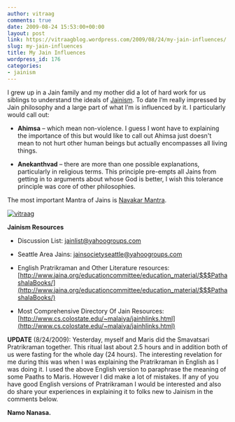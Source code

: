 ```yaml
---
author: vitraag
comments: true
date: 2009-08-24 15:53:00+00:00
layout: post
link: https://vitraagblog.wordpress.com/2009/08/24/my-jain-influences/
slug: my-jain-influences
title: My Jain Influences
wordpress_id: 176
categories:
- jainism
---
```


I grew up in a Jain family and my mother did a lot of hard work for us siblings to understand the ideals of [Jainism](http://en.wikipedia.org/wiki/Jainism). To date I’m really impressed by Jain philosophy and a large part of what I’m is influenced by it. I particularly would call out:

 

  
  * **Ahimsa** – which mean non-violence. I guess I wont have to explaining the importance of this but would like to call out Ahimsa just doesn't mean to not hurt other human beings but actually encompasses all living things. 
   
  * **Anekanthvad** – there are more than one possible explanations, particularly in religious terms. This principle pre-empts all Jains from getting in to arguments about whose God is better, I wish this tolerance principle was core of other philosophies. 
 

The most important Mantra of Jains is [Navakar Mantra](http://en.wikipedia.org/wiki/Namokar_Mantra).

 

[![vitraag](http://lh3.ggpht.com/_Jc7k7_ysg2g/SpK5TEKI-5I/AAAAAAAAEzE/blp_9576AHU/vitraag_thumb.gif?imgmax=800)](http://lh6.ggpht.com/_Jc7k7_ysg2g/SpK5R8b0a_I/AAAAAAAAEzA/RyV7xV8Hzzo/s1600-h/vitraag%5B2%5D.gif)

 

**Jainism Resources**

 

  
  * Discussion List: [jainlist@yahoogroups.com](mailto:jainlist@yahoogroups.com)
   
  * Seattle Area Jains: [jainsocietyseattle@yahoogroups.com](mailto:jainsocietyseattle@yahoogroups.com)
   
  * English Pratrikraman and Other Literature resources: [http://www.jaina.org/educationcommittee/education_material/$$$PathashalaBooks/](http://www.jaina.org/educationcommittee/education_material/$$$PathashalaBooks/)
   
  * Most Comprehensive Directory Of Jain Resources: [http://www.cs.colostate.edu/~malaiya/jainhlinks.html](http://www.cs.colostate.edu/~malaiya/jainhlinks.html)
 

**UPDATE** (8/24/2009): Yesterday, myself and Maris did the Smavatsari Pratrikraman together. This ritual last about 2.5 hours and in addition both of us were fasting for the whole day (24 hours). The interesting revelation for me during this was when I was explaining the Pratrikraman in English as I was doing it. I used the above English version to paraphrase the meaning of some Paaths to Maris. However I did make a lot of mistakes. If any of you have good English versions of Pratrikraman I would be interested and also do share your experiences in explaining it to folks new to Jainism in the comments below.

 

**Namo Nanasa.**

 
